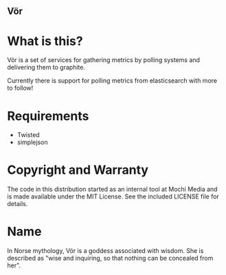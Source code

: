 Vör
---

What is this?
=============

Vör is a set of services for gathering metrics by polling systems and delivering
them to graphite.

Currently there is support for polling metrics from elasticsearch with more to follow!


Requirements
============

 - Twisted
 - simplejson


Copyright and Warranty
======================

The code in this distribution started as an internal tool at Mochi Media and is
made available under the MIT License. See the included LICENSE file for details.


Name
====

In Norse mythology, Vör is a goddess associated with wisdom. She is described
as "wise and inquiring, so that nothing can be concealed from her".
